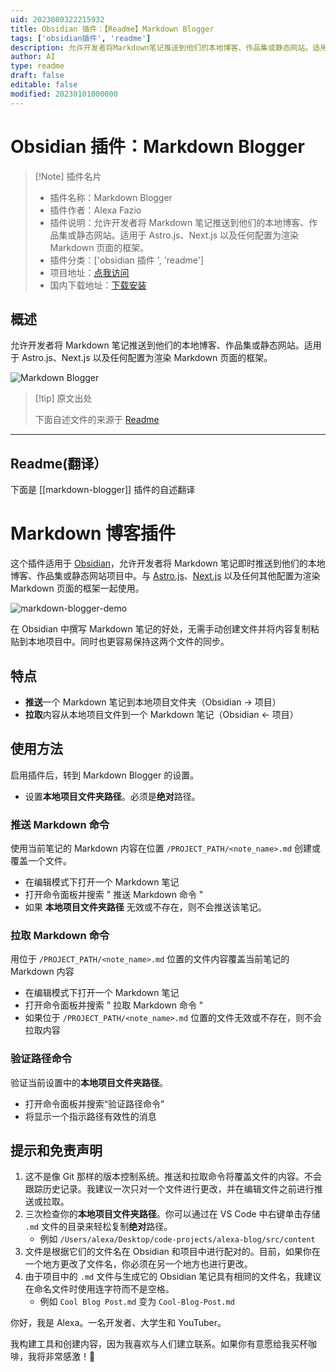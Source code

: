 ```yaml
---
uid: 2023080322215932
title: Obsidian 插件：【Readme】Markdown Blogger
tags: ['obsidian插件', 'readme']
description: 允许开发者将Markdown笔记推送到他们的本地博客、作品集或静态网站。适用于Astro.js、Next.js以及任何配置为渲染Markdown页面的框架。
author: AI
type: readme
draft: false
editable: false
modified: 20230101000000
---
```


# Obsidian 插件：Markdown Blogger

> [!Note] 插件名片
> - 插件名称：Markdown Blogger
> - 插件作者：Alexa Fazio
> - 插件说明：允许开发者将 Markdown 笔记推送到他们的本地博客、作品集或静态网站。适用于 Astro.js、Next.js 以及任何配置为渲染 Markdown 页面的框架。
> - 插件分类：['obsidian 插件 ', 'readme']
> - 项目地址：[点我访问](https://github.com/afazio1/obsidian-markdown-blogger)
> - 国内下载地址：[下载安装](https://pkmer.cn/products/plugin/pluginMarket/?markdown-blogger)

## 概述

允许开发者将 Markdown 笔记推送到他们的本地博客、作品集或静态网站。适用于 Astro.js、Next.js 以及任何配置为渲染 Markdown 页面的框架。

![Markdown Blogger](https://cdn.pkmer.cn/covers/markdown-blogger_new.gif!pkmer)

> [!tip] 原文出处
>
>下面自述文件的来源于 [Readme](https://ghproxy.net/https://raw.githubusercontent.com/afazio1/obsidian-markdown-blogger/main/README.md)
>

---

## Readme(翻译）

下面是 [[markdown-blogger]] 插件的自述翻译

# Markdown 博客插件

这个插件适用于 [Obsidian](https://obsidian.md)，允许开发者将 Markdown 笔记即时推送到他们的本地博客、作品集或静态网站项目中。与 [Astro.js](https://astro.build)、[Next.js](https://nextjs.org) 以及任何其他配置为渲染 Markdown 页面的框架一起使用。

![markdown-blogger-demo](/images/md-blogger-demo.gif)

在 Obsidian 中撰写 Markdown 笔记的好处，无需手动创建文件并将内容复制粘贴到本地项目中。同时也更容易保持这两个文件的同步。

## 特点

- **推送**一个 Markdown 笔记到本地项目文件夹（Obsidian -> 项目）
- **拉取**内容从本地项目文件到一个 Markdown 笔记（Obsidian <- 项目）

## 使用方法

启用插件后，转到 Markdown Blogger 的设置。

- 设置**本地项目文件夹路径**。必须是**绝对**路径。

### 推送 Markdown 命令

使用当前笔记的 Markdown 内容在位置 `/PROJECT_PATH/<note_name>.md` 创建或覆盖一个文件。

- 在编辑模式下打开一个 Markdown 笔记
- 打开命令面板并搜索 " 推送 Markdown 命令 "
- 如果 **本地项目文件夹路径** 无效或不存在，则不会推送该笔记。

### 拉取 Markdown 命令

用位于 `/PROJECT_PATH/<note_name>.md` 位置的文件内容覆盖当前笔记的 Markdown 内容

- 在编辑模式下打开一个 Markdown 笔记
- 打开命令面板并搜索 " 拉取 Markdown 命令 "
- 如果位于 `/PROJECT_PATH/<note_name>.md` 位置的文件无效或不存在，则不会拉取内容

### 验证路径命令

验证当前设置中的**本地项目文件夹路径**。

- 打开命令面板并搜索“验证路径命令”
- 将显示一个指示路径有效性的消息

## 提示和免责声明

1. 这不是像 Git 那样的版本控制系统。推送和拉取命令将覆盖文件的内容。不会跟踪历史记录。我建议一次只对一个文件进行更改，并在编辑文件之前进行推送或拉取。
2. 三次检查你的**本地项目文件夹路径**。你可以通过在 VS Code 中右键单击存储 `.md` 文件的目录来轻松复制**绝对**路径。
   - 例如 `/Users/alexa/Desktop/code-projects/alexa-blog/src/content`
3. 文件是根据它们的文件名在 Obsidian 和项目中进行配对的。目前，如果你在一个地方更改了文件名，你必须在另一个地方也进行更改。
4. 由于项目中的 `.md` 文件与生成它的 Obsidian 笔记具有相同的文件名，我建议在命名文件时使用连字符而不是空格。
   - 例如 `Cool Blog Post.md` 变为 `Cool-Blog-Post.md`

你好，我是 Alexa。一名开发者、大学生和 YouTuber。

我构建工具和创建内容，因为我喜欢与人们建立联系。如果你有意愿给我买杯咖啡，我将非常感激！🤗
